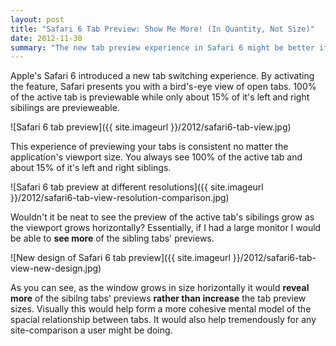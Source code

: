 ```yaml
---
layout: post
title: "Safari 6 Tab Preview: Show Me More! (In Quantity, Not Size)"
date: 2012-11-30
summary: "The new tab preview experience in Safari 6 might be better if it *revealed more* of the tab previews as it grows horizontally rather than increasing the size of the tab previews."
---
```



Apple's Safari 6 introduced a new tab switching experience. By activating the feature, Safari presents you with a bird's-eye view of open tabs. 100% of the active tab is previewable while only about 15% of it's left and right sibilings are previeweable.

![Safari 6 tab preview]({{ site.imageurl }}/2012/safari6-tab-view.jpg)

This experience of previewing your tabs is consistent no matter the application's viewport size. You always see 100% of the active tab and about 15% of it's left and right siblings.

![Safari 6 tab preview at different resolutions]({{ site.imageurl }}/2012/safari6-tab-view-resolution-comparison.jpg)

Wouldn't it be neat to see the preview of the active tab's sibilings grow as the viewport grows horizontally? Essentially, if I had a large monitor I would be able to **see more** of the sibling tabs' previews.

![New design of Safari 6 tab preview]({{ site.imageurl }}/2012/safari6-tab-view-new-design.jpg)

As you can see, as the window grows in size horizontally it would **reveal more** of the sibilng tabs' previews **rather than increase** the tab preview sizes. Visually this would help form a more cohesive mental model of the spacial relationship between tabs. It would also help tremendously for any site-comparison a user might be doing.